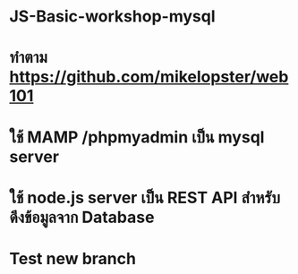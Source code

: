 ﻿# JS-Basic-workshop-mysql
# ทำตาม https://github.com/mikelopster/web101 
# ใช้ MAMP /phpmyadmin เป็น mysql server
# ใช้ node.js server เป็น REST API สำหรับ ดึงข้อมูลจาก Database
# Test new branch
